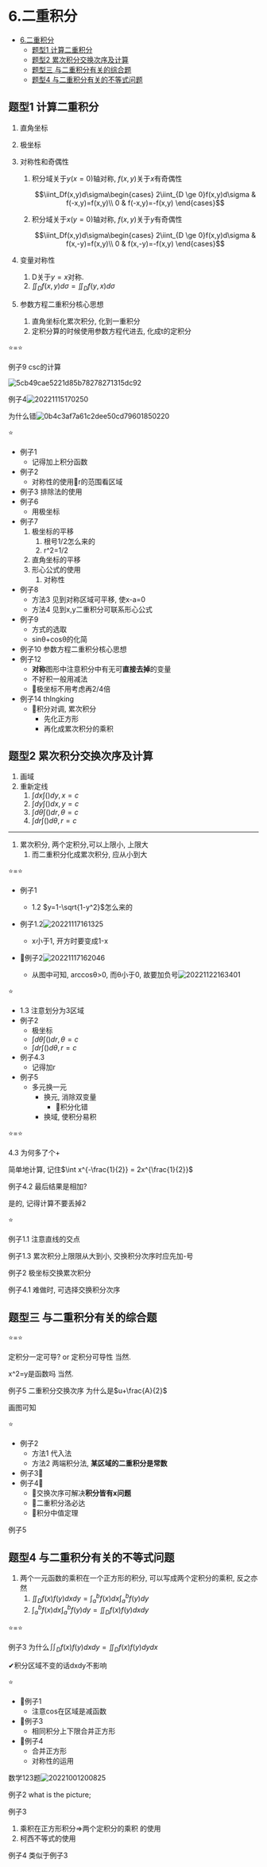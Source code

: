 # 6.二重积分

- [6.二重积分](#6二重积分)
  - [题型1 计算二重积分](#题型1-计算二重积分)
  - [题型2 累次积分交换次序及计算](#题型2-累次积分交换次序及计算)
  - [题型三 与二重积分有关的综合题](#题型三-与二重积分有关的综合题)
  - [题型4 与二重积分有关的不等式问题](#题型4-与二重积分有关的不等式问题)

## 题型1 计算二重积分

1. 直角坐标
2. 极坐标
3. 对称性和奇偶性
   1. 积分域关于$y(x=0)$轴对称, $f(x,y)$关于$x$有奇偶性

        $$\iint_Df(x,y)d\sigma\begin{cases}
        2\iint_{D \ge 0}f(x,y)d\sigma & f(-x,y)=f(x,y)\\
        0 & f(-x,y)=-f(x,y)
        \end{cases}$$

   2. 积分域关于$x(y=0)$轴对称, $f(x,y)$关于$y$有奇偶性

        $$\iint_Df(x,y)d\sigma\begin{cases}
        2\iint_{D \ge 0}f(x,y)d\sigma & f(x,-y)=f(x,y)\\
        0 & f(x,-y)=-f(x,y)
        \end{cases}$$

4. 变量对称性
   1. D关于$y=x$对称.
   2. $\iint_Df(x,y)d\sigma = \iint_Df(y,x)d\sigma$

5. 参数方程二重积分核心思想
   1. 直角坐标化累次积分, 化到一重积分
   2. 定积分算的时候使用参数方程代进去, 化成t的定积分

⭐=⭐

例子9 csc的计算

![5cb49cae5221d85b78278271315dc92](https://raw.githubusercontent.com/Logible/Image/main/note_image/5cb49cae5221d85b78278271315dc92.jpg)

例子4![20221115170250](https://raw.githubusercontent.com/Logible/Image/main/note_image/20221115170250.png)

为什么错![0b4c3af7a61c2dee50cd79601850220](https://raw.githubusercontent.com/Logible/Image/main/note_image/0b4c3af7a61c2dee50cd79601850220.jpg)

⭐

- 例子1
  - 记得加上积分函数
- 例子2
  - 对称性的使用🏀r的范围看区域
- 例子3 排除法的使用
- 例子6
  - 用极坐标
- 例子7
   1. 极坐标的平移
      1. 根号1/2怎么来的
      2. r^2=1/2
   2. 直角坐标的平移
   3. 形心公式的使用
      1. 对称性
- 例子8
  - 方法3 见到对称区域可平移, 使x-a=0
  - 方法4 见到x,y二重积分可联系形心公式
- 例子9
  - 方式的选取
  - sinθ+cosθ的化简
- 例子10 参数方程二重积分核心思想
- 例子12
  - **对称**图形中注意积分中有无可**直接去掉**的变量
  - 不好积一般用减法
  - 💚极坐标不用考虑再2/4倍
- 例子14 thIngking
  - 💚积分对调, 累次积分
    - 先化正方形
    - 再化成累次积分的乘积

## 题型2 累次积分交换次序及计算

1. 画域
2. 重新定线
   1. $\int dx \int ()dy, x=c$
   2. $\int dy \int ()dx, y=c$
   3. $\int d\theta \int ()dr, \theta=c$
   4. $\int dr \int ()d\theta, r=c$

---

1. 累次积分, 两个定积分,可以上限小, 上限大
   1. 而二重积分化成累次积分, 应从小到大

⭐=⭐

- 例子1
  - 1.2 $y=1-\sqrt{1-y^2}$怎么来的
- 例子1.2![20221117161325](https://raw.githubusercontent.com/Logible/Image/main/note_image/20221117161325.png)
  - x小于1, 开方时要变成1-x

- 💚例子2![20221117162046](https://raw.githubusercontent.com/Logible/Image/main/note_image/20221117162046.png)
  - 从图中可知, arccosθ>0, 而θ小于0, 故要加负号![20221122163401](https://raw.githubusercontent.com/Logible/Image/main/note_image/20221122163401.png)

⭐

- 1.3 注意划分为3区域
- 例子2
  - 极坐标
  - $\int d\theta \int ()dr, \theta=c$
  - $\int dr \int ()d\theta, r=c$
- 例子4.3
  - 记得加r
- 例子5
  - 多元换一元
    - 换元, 消除双变量
      - 💚积分化错
    - 换域, 使积分易积

⭐=⭐

4.3 为何多了个+

简单地计算, 记住$\int x^{-\frac{1}{2}} = 2x^{\frac{1}{2}}$

例子4.2 最后结果是相加?

是的, 记得计算不要丢掉2

⭐

例子1.1 注意直线的交点

例子1.3 累次积分上限限从大到小, 交换积分次序时应先加-号

例子2 极坐标交换累次积分

例子4.1 难做时, 可选择交换积分次序

## 题型三 与二重积分有关的综合题

⭐=⭐

定积分一定可导? or 定积分可导性 当然.

x^2=y是函数吗 当然.

例子5 二重积分交换次序 为什么是$u+\frac{A}{2}$

画图可知

⭐

- 例子2
  - 方法1 代入法
  - 方法2 两端积分法, **某区域的二重积分是常数**
- 例子3💚
- 例子4💚
  - 💚交换次序可解决**积分皆有x问题**
  - 💚二重积分洛必达
  - 💚积分中值定理

例子5

## 题型4 与二重积分有关的不等式问题

1. 两个一元函数的乘积在一个正方形的积分, 可以写成两个定积分的乘积, 反之亦然
   1. $\displaystyle \iint_{D}f(x)f(y)dxdy=\int_{a}^{b}f(x)dx\int_{a}^{b}f(y)dy$
   1. $\displaystyle \int_{a}^{b}f(x)dx\int_{a}^{b}f(y)dy=\iint_{D}f(x)f(y)dxdy$

⭐=⭐

例子3 为什么$\iint_{D}f(x)f(y)dxdy = \iint_{D}f(x)f(y)dydx$

✔积分区域不变的话dxdy不影响

⭐

- 💚例子1
  - 注意cos在区域是减函数
- 💚例子3
  - 相同积分上下限合并正方形
- 💚例子4
  - 合并正方形
  - 对称性的运用

数学123题![20221001200825](https://raw.githubusercontent.com/Logible/Image/main/note_image/20221001200825.png)

例子2 what is the picture;

例子3

   1. 乘积在正方形积分=>两个定积分的乘积 的使用
   2. 柯西不等式的使用

例子4 类似于例子3
